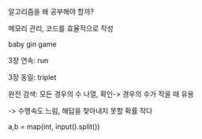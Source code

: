 알고리즘을 왜 공부해야 할까?

메모리 관리, 코드를 효율적으로 작성



baby gin game

3장 연속: run

3장 동일: triplet

완전 검색: 모든 경우의 수 나열, 확인-> 경우의 수가 작을 때 유용

-> 수행속도 느림, 해답을 찾아내지 못할 확률 작다

a,b = map(int, input().split())



